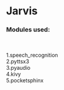 # Jarvis


<h3>Modules used:</h3> <br>
<br>
1.speech_recognition<br>
2.pyttsx3<br>
3.pyaudio<br>
4.kivy<br>
5.pocketsphinx<br>
<br>
